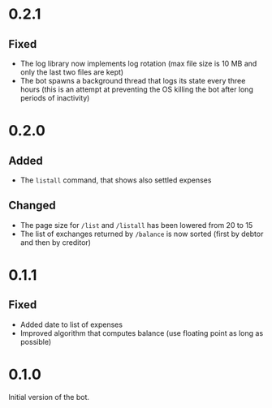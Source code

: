 # 0.2.1

## Fixed

- The log library now implements log rotation (max file size is 10 MB and only the last two files
  are kept)
- The bot spawns a background thread that logs its state every three hours (this is an attempt at
  preventing the OS killing the bot after long periods of inactivity)

# 0.2.0

## Added

- The `listall` command, that shows also settled expenses

## Changed

- The page size for `/list` and `/listall` has been lowered from 20 to 15
- The list of exchanges returned by `/balance` is now sorted (first by debtor and then by creditor)

# 0.1.1

## Fixed

- Added date to list of expenses
- Improved algorithm that computes balance (use floating point as long as possible)

# 0.1.0

Initial version of the bot.
